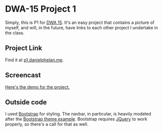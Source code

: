 # DWA-15 Project 1

Simply, this is P1 for [DWA 15](http://dwa15.com/Projects/P1). It's an easy project that contains a picture of myself, and will, in the future, have links to each other project I undertake in the class.

## Project Link

Find it at [p1.danielphelan.me](http://p1.danielphelan.me).

## Screencast

[Here's the demo for the project.](http://screencast.com/t/iJwbwcsuH)

## Outside code

I used [Bootstrap](https://getbootstrap.com/) for styling. The navbar, in particular, is heavily modeled after the [Bootstrap theme example](https://getbootstrap.com/examples/theme/).
Bootstrap requires [JQuery](https://jquery.com/) to work properly, so there's a call for that as well.

